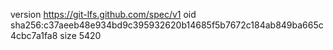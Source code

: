 version https://git-lfs.github.com/spec/v1
oid sha256:c37aeeb48e934bd9c395932620b14685f5b7672c184ab849ba665c4cbc7a1fa8
size 5420
